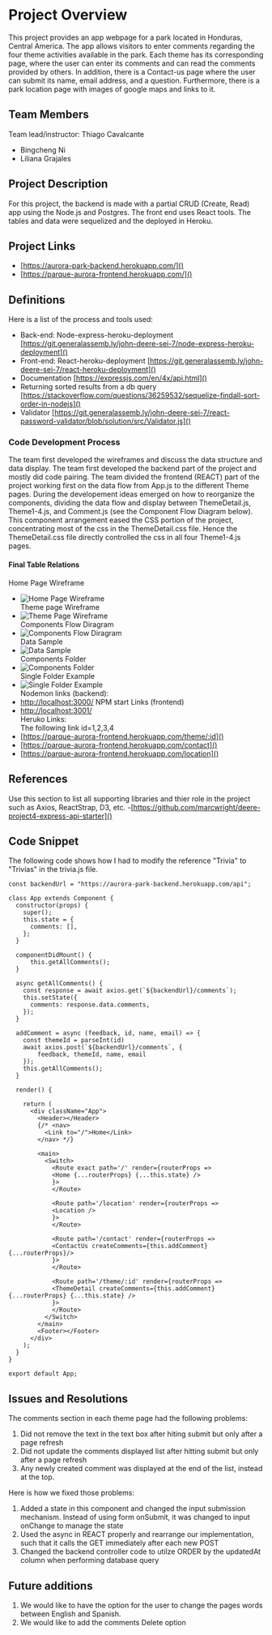 # Project Overview
This project provides an app webpage for a park located in Honduras, Central America. The app allows visitors to enter comments regarding the four theme activities available in the park. Each theme has its corresponding page, where the user can enter its comments and can read the comments provided by others. In addition, there is a Contact-us page where the user can submit its name, email address, and a question. Furthermore, there is a park location page with images of google maps and links to it. 
 
## Team Members
Team lead/instructor: Thiago Cavalcante
- Bingcheng Ni
- Liliana Grajales

## Project Description
For this project, the backend is made with a partial CRUD (Create, Read) app using the Node.js and Postgres. The front end uses React tools. 
The tables and data were sequelized and the deployed in Heroku.

## Project Links

- [https://aurora-park-backend.herokuapp.com/]()
- [https://parque-aurora-frontend.herokuapp.com/]()


## Definitions

Here is a list of the process and tools used:
- Back-end: Node-express-heroku-deployment [https://git.generalassemb.ly/john-deere-sei-7/node-express-heroku-deployment]()
- Front-end: React-heroku-deployment [https://git.generalassemb.ly/john-deere-sei-7/react-heroku-deployment]()
- Documentation [https://expressjs.com/en/4x/api.html]()
- Returning sorted results from a db query [https://stackoverflow.com/questions/36259532/sequelize-findall-sort-order-in-nodejs]()
- Validator [https://git.generalassemb.ly/john-deere-sei-7/react-password-validator/blob/solution/src/Validator.js]()

### Code Development Process
The team first developed the wireframes and discuss the data structure and data display. The team first developed the backend part of the project and mostly did code pairing. The team divided the frontend (REACT) part of the project working first on the data flow from App.js to the different Theme pages. During the developement ideas emerged on how to reorganize the components, dividing the data flow and display between ThemeDetail.js, Theme1-4.js, and Comment.js (see the Component Flow Diagram below). This component arrangement eased the CSS portion of the project, concentrating most of the css in the ThemeDetail.css file. Hence the ThemeDetail.css file directly controlled the css in all four Theme1-4.js pages. 

#### Final Table Relations
Home Page Wireframe
- ![Home Page Wireframe](Images/wireFrame1.png) <br>
Theme page Wireframe
- ![Theme Page Wireframe](Images/wireFrame2.png)<br>
Components Flow Diragram
- ![Components Flow Diragram](Images/ComponentsFlowDiagram.png)<br>
Data Sample
- ![Data Sample](Images/dataSample.png)<br>
Components Folder
- ![Components Folder](Images/componentsFolder.png)<br>
Single Folder Example
- ![Single Folder Example](Images/IndividualComponent.png)<br>
Nodemon links (backend):
- [http://localhost:3000/]()
NPM start Links (frontend)
- [http://localhost:3001/]()<br>
Heruko Links:<br>
The following link id=1,2,3,4
- [https://parque-aurora-frontend.herokuapp.com/theme/:id]()
- [https://parque-aurora-frontend.herokuapp.com/contact]()
- [https://parque-aurora-frontend.herokuapp.com/location]()


## References
 Use this section to list all supporting libraries and thier role in the project such as Axios, ReactStrap, D3, etc. 
 -[https://github.com/marcwright/deere-project4-express-api-starter]()

## Code Snippet

The following code shows how I had to modify the reference "Trivia" to "Trivias" in the trivia.js file.

```
const backendUrl = "https://aurora-park-backend.herokuapp.com/api";  

class App extends Component {
  constructor(props) {
    super();
    this.state = {
      comments: [],
    };
  }
  
  componentDidMount() {
      this.getAllComments();      
  }

  async getAllComments() {
    const response = await axios.get(`${backendUrl}/comments`);      
    this.setState({
      comments: response.data.comments,
    });
  }
  
  addComment = async (feedback, id, name, email) => {  
    const themeId = parseInt(id)
    await axios.post(`${backendUrl}/comments`, { 
        feedback, themeId, name, email 
    });
    this.getAllComments();
  }

  render() {
    
    return (
      <div className="App">
        <Header></Header>
        {/* <nav>
          <Link to="/">Home</Link>
        </nav> */}
        
        <main>
          <Switch>
            <Route exact path='/' render={routerProps =>  
            <Home {...routerProps} {...this.state} />
            }>
            </Route>
            
            <Route path='/location' render={routerProps =>  
            <Location />
            }>
            </Route>

            <Route path='/contact' render={routerProps =>  
            <ContactUs createComments={this.addComment} {...routerProps}/>
            }>
            </Route>

            <Route path='/theme/:id' render={routerProps =>  
            <ThemeDetail createComments={this.addComment} {...routerProps} {...this.state} />
            }>
            </Route>
          </Switch>
        </main>
        <Footer></Footer>
      </div>
    );
  }
}

export default App;
```

## Issues and Resolutions
The comments section in each theme page had the following problems:

1. Did not  remove the text in the text box after hiting submit but only after a page refresh
2. Did not update the comments displayed list after hitting submit but only after a page refresh
3. Any newly created comment was displayed at the end of the list, instead at the top.

Here is how we fixed those problems:
1. Added a state in this component and changed the input submission mechanism. Instead of using form onSubmit,
it was changed to input onChange to manage the state 
2. Used the async in REACT properly and rearrange our implementation, such that it calls the GET immediately 
after each new POST
3. Changed the backend controller code to utilze ORDER by the updatedAt column when performing database query

## Future additions
1. We would like to have the option for the user to change the pages words between English and Spanish.
2. We would like to add the comments Delete option